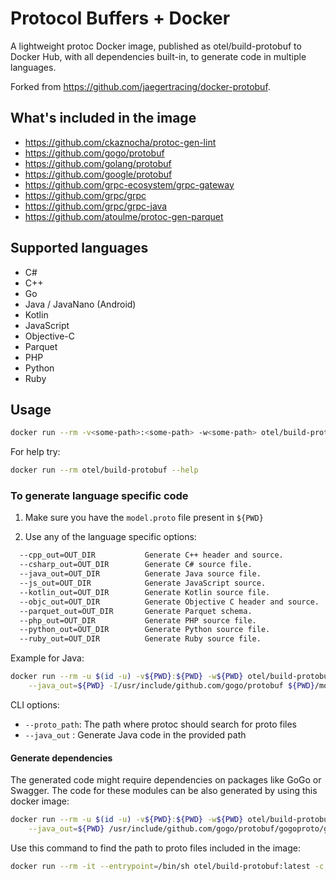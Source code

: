 # Protocol Buffers + Docker

A lightweight protoc Docker image, published as otel/build-protobuf to Docker Hub,
with all dependencies built-in, to generate code in multiple languages.

Forked from <https://github.com/jaegertracing/docker-protobuf>.

## What's included in the image

- <https://github.com/ckaznocha/protoc-gen-lint>
- <https://github.com/gogo/protobuf>
- <https://github.com/golang/protobuf>
- <https://github.com/google/protobuf>
- <https://github.com/grpc-ecosystem/grpc-gateway>
- <https://github.com/grpc/grpc>
- <https://github.com/grpc/grpc-java>
- <https://github.com/atoulme/protoc-gen-parquet>

## Supported languages

- C#
- C++
- Go
- Java / JavaNano (Android)
- Kotlin
- JavaScript
- Objective-C
- Parquet
- PHP
- Python
- Ruby

## Usage

```bash
docker run --rm -v<some-path>:<some-path> -w<some-path> otel/build-protobuf [OPTION] PROTO_FILES
```

For help try:

```bash
docker run --rm otel/build-protobuf --help
```

### To generate language specific code

1. Make sure you have the `model.proto` file present in `${PWD}`

2. Use any of the language specific options:

```bash
  --cpp_out=OUT_DIR           Generate C++ header and source.
  --csharp_out=OUT_DIR        Generate C# source file.
  --java_out=OUT_DIR          Generate Java source file.
  --js_out=OUT_DIR            Generate JavaScript source.
  --kotlin_out=OUT_DIR        Generate Kotlin source file.
  --objc_out=OUT_DIR          Generate Objective C header and source.
  --parquet_out=OUT_DIR       Generate Parquet schema.
  --php_out=OUT_DIR           Generate PHP source file.
  --python_out=OUT_DIR        Generate Python source file.
  --ruby_out=OUT_DIR          Generate Ruby source file.
```

Example for Java:

```bash
docker run --rm -u $(id -u) -v${PWD}:${PWD} -w${PWD} otel/build-protobuf:latest --proto_path=${PWD} \
    --java_out=${PWD} -I/usr/include/github.com/gogo/protobuf ${PWD}/model.proto
```

CLI options:

- `--proto_path`: The path where protoc should search for proto files
- `--java_out`  : Generate Java code in the provided path

#### Generate dependencies

The generated code might require dependencies on packages like GoGo or Swagger.
The code for these modules can be also generated by using this docker image:

```bash
docker run --rm -u $(id -u) -v${PWD}:${PWD} -w${PWD} otel/build-protobuf:latest --proto_path=${PWD} \
    --java_out=${PWD} /usr/include/github.com/gogo/protobuf/gogoproto/gogo.proto
```

Use this command to find the path to proto files included in the image:

```bash
docker run --rm -it --entrypoint=/bin/sh otel/build-protobuf:latest -c "find /usr/include -name *.proto"
```
